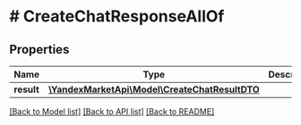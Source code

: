 # # CreateChatResponseAllOf

## Properties

Name | Type | Description | Notes
------------ | ------------- | ------------- | -------------
**result** | [**\YandexMarketApi\Model\CreateChatResultDTO**](CreateChatResultDTO.md) |  | [optional]

[[Back to Model list]](../../README.md#models) [[Back to API list]](../../README.md#endpoints) [[Back to README]](../../README.md)
